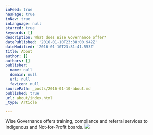 ```yaml
---
inFeed: true
hasPage: true
inNav: true
inLanguage: null
starred: true
keywords: []
description: What does Wise Governance offer?
datePublished: '2016-01-10T23:38:00.942Z'
dateModified: '2016-01-10T23:31:41.553Z'
title: About
author: []
authors: []
publisher:
  name: null
  domain: null
  url: null
  favicon: null
sourcePath: _posts/2016-01-10-about.md
published: true
url: about/index.html
_type: Article

---
```

Wise Governance offers training, compliance and referral services to Indigenous and Not-for-Profit boards. ![](https://the-grid-user-content.s3-us-west-2.amazonaws.com/d4d7a2d7-a12c-4ac0-b2e1-55cde10d8fbe.jpg)